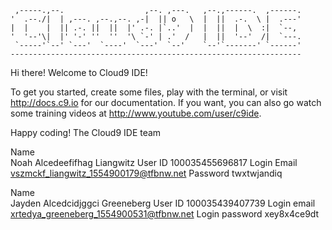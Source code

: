 
     ,-----.,--.                  ,--. ,---.   ,--.,------.  ,------.
    '  .--./|  | ,---. ,--.,--. ,-|  || o   \  |  ||  .-.  \ |  .---'
    |  |    |  || .-. ||  ||  |' .-. |`..'  |  |  ||  |  \  :|  `--, 
    '  '--'\|  |' '-' ''  ''  '\ `-' | .'  /   |  ||  '--'  /|  `---.
     `-----'`--' `---'  `----'  `---'  `--'    `--'`-------' `------'
    ----------------------------------------------------------------- 


Hi there! Welcome to Cloud9 IDE!

To get you started, create some files, play with the terminal,
or visit http://docs.c9.io for our documentation.
If you want, you can also go watch some training videos at
http://www.youtube.com/user/c9ide.

Happy coding!
The Cloud9 IDE team

Name	
Noah Alcedeefifhag Liangwitz
User ID	100035455696817
Login Email	vszmckf_liangwitz_1554900179@tfbnw.net
Password	twxtwjandiq

Name	
Jayden Alcedcidjggci Greeneberg
User ID	100035439407739
Login email	xrtedya_greeneberg_1554900531@tfbnw.net
Login password	xey8x4ce9dt